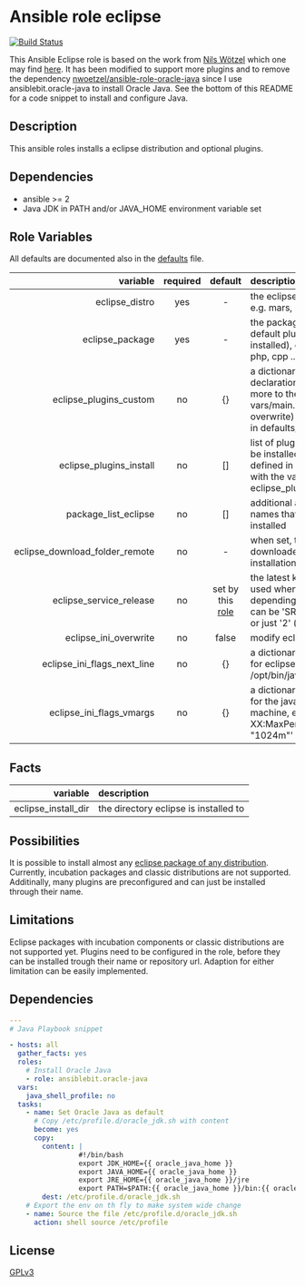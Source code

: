 Ansible role eclipse
====================

[![Build Status](https://travis-ci.org/nwoetzel/ansible-role-eclipse.svg?branch=master)](https://travis-ci.org/nwoetzel/ansible-role-eclipse)

This Ansible Eclipse role is based on the work from [Nils Wötzel](https://github.com/nwoetzel) which one may find [here](https://github.com/nwoetzel/ansible-role-eclipse).
It has been modified to support more plugins and to remove the dependency [nwoetzel/ansible-role-oracle-java](https://github.com/nwoetzel/ansible-role-oracle-java) since I use ansiblebit.oracle-java to install Oracle Java.  See the bottom of this README for a code snippet to install and configure Java.

## Description

This ansible roles installs a eclipse distribution and optional plugins.

## Dependencies

- ansible >= 2
- Java JDK in PATH and/or JAVA_HOME environment variable set

## Role Variables

All defaults are documented also in the [defaults](defaults/main.yml) file.

| variable | required | default | description |
|--:|:-:|:-:|:--|
| eclipse_distro | yes | - | the eclipse distribution, e.g. mars, neon |
| eclipse_package | yes | - | the package (i.e. which default plugins are installed), e.g. java, php, cpp ... |
| eclipse_plugins_custom | no | {} | a dictionary of plugin declarations (to add more to the defaults in vars/main.yml or to overwrite) - read more in defaults/main.yml |
| eclipse_plugins_install | no | [] | list of plugin names to be installed, as they are defined in the [vars](vars/main.yml) or with the variable eclipse_plugins_custom |
| package_list_eclipse | no | [] | additional apt package names that should be installed |
| eclipse_download_folder_remote | no | - | when set, the file is downloaded to the installation host |
| eclipse_service_release | no | set by this [role](vars/main.yml) | the latest known is used when not set - depending on the distro can be 'SR2' (<=luna) or just '2' (>=mars) |
| eclipse_ini_overwrite | no | false | modify eclipse.ini |
| eclipse_ini_flags_next_line | no | {} | a dictionary of ini flags for eclipse, e.g. '"-vm": /opt/bin/java' |
| eclipse_ini_flags_vmargs | no | {} | a dictionary of vmargs for the java virtual machine, e.g. '"-XX:MaxPermSize=": "1024m"' |

## Facts

| variable | description |
|--:|:--|
| eclipse_install_dir | the directory eclipse is installed to |

## Possibilities

It is possible to install almost any [eclipse package of any distribution](http://www.eclipse.org/downloads/packages/). Currently, incubation packages and classic distributions are not supported.
Additinally, many plugins are preconfigured and can just be installed through their name.

## Limitations

Eclipse packages with incubation components or classic distributions are not supported yet.
Plugins need to be configured in the role, before they can be installed trough their name or repository url.
Adaption for either limitation can be easily implemented.

## Dependencies

```YAML
---
# Java Playbook snippet

- hosts: all
  gather_facts: yes
  roles:
    # Install Oracle Java
    - role: ansiblebit.oracle-java
  vars:
    java_shell_profile: no
  tasks:
    - name: Set Oracle Java as default
      # Copy /etc/profile.d/oracle_jdk.sh with content
      become: yes
      copy:
        content: |
                 #!/bin/bash
                 export JDK_HOME={{ oracle_java_home }}
                 export JAVA_HOME={{ oracle_java_home }}
                 export JRE_HOME={{ oracle_java_home }}/jre
                 export PATH=$PATH:{{ oracle_java_home }}/bin:{{ oracle_java_home }}/jre/bin
        dest: /etc/profile.d/oracle_jdk.sh
    # Export the env on th fly to make system wide change
    - name: Source the file /etc/profile.d/oracle_jdk.sh
      action: shell source /etc/profile
```

## License

[GPLv3](https://tldrlegal.com/license/gnu-general-public-license-v3-%28gpl-3%29)
